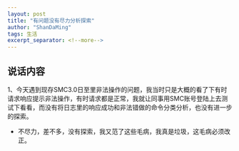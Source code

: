 ```yaml
---
layout: post
title: "有问题没有尽力分析探索"
author: "ShanDaMing"
tags: 生活
excerpt_separator: <!--more-->
---
```


## 说话内容
1、今天遇到现存SMC3.0日至里非法操作的问题<!--more-->，我当时只是大概的看了下有时请求响应提示非法操作，有时请求都是正常，我就让同事用SMC账号登陆上去测试下看看，而没有将日志里的响应成功和非法错做的命令分类分析，也没有进一步的探索。
* 不尽力，差不多，没有探索，我又范了这些毛病，我真是垃圾，这毛病必须改正。
